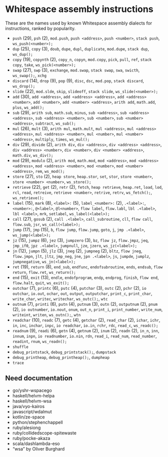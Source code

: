 # Whitespace assembly instructions

<!-- Generated by tools/generate_assembly.jq; DO NOT EDIT. -->

These are the names used by known Whitespace assembly dialects for
instructions, ranked by popularity.

- `push` (29), `psh` (2), `mod.push`, `push <address>`, `push <number>`, `stack push`, `ws_push(<number>);`
- `dup` (25), `copy` (3), `doub`, `dupe`, `dupl`, `duplicate`, `mod.dupe`, `stack dup`, `ws_dup();`
- `copy` (19), `copynth` (2), `copy_n`, `copyn`, `mod.copy`, `pick`, `pull`, `ref`, `stack copy`, `take`, `ws_pick(<number>);`
- `swap` (27), `swp` (3), `exchange`, `mod.swap`, `stack swap`, `swa`, `swicth`, `ws_swap();`, `xchg`
- `discard` (14), `drop` (9), `pop` (9), `disc`, `dsc`, `mod.pop`, `stack discard`, `ws_drop();`
- `slide` (22), `mod.slde`, `skip`, `slideoff`, `stack slide`, `ws_slide(<number>);`
- `add` (30), `add <address>`, `add <address> <address>`, `add <address> <number>`, `add <number>`, `add <number> <address>`, `arith add`, `math.add`, `plus`, `ws_add();`
- `sub` (29), `arith sub`, `math.sub`, `minus`, `sub <address>`, `sub <address> <address>`, `sub <address> <number>`, `sub <number>`, `sub <number> <address>`, `subtract`, `ws_sub();`
- `mul` (26), `mult` (3), `arith mul`, `math.mult`, `mul <address>`, `mul <address> <address>`, `mul <address> <number>`, `mul <number>`, `mul <number> <address>`, `multiply`, `times`, `ws_mul();`
- `div` (29), `divide` (2), `arith div`, `div <address>`, `div <address> <address>`, `div <address> <number>`, `div <number>`, `div <number> <address>`, `math.div`, `ws_div();`
- `mod` (29), `modulo` (2), `arith mod`, `math.mod`, `mod <address>`, `mod <address> <address>`, `mod <address> <number>`, `mod <number>`, `mod <number> <address>`, `rem`, `ws_mod();`
- `store` (27), `sto` (2), `heap store`, `heap.stor`, `set`, `stor`, `store <number>`, `store <number> <number>`, `ws_store();`
- `retrieve` (22), `get` (2), `retr` (2), `fetch`, `heap retrieve`, `heap.ret`, `load`, `lod`, `rcl`, `read`, `retreive`, `retrieve <number>`, `retrive`, `retrv`, `ws_fetch();`, `ws_retrieve();`
- `label` (15), `mark` (8), `<label>:` (5), `label_<number>:` (2), `.<label>:`, `<number>:`, `@<label>`, `@l<number>`, `flow label`, `flow.labl`, `lbl .<label>`, `lbl <label>`, `mrk`, `setlabel`, `ws_label(<label>);`
- `call` (27), `gosub` (2), `call .<label>`, `call_subroutine`, `cll`, `flow call`, `flow.sub`, `jsr`, `ws_call(<label>);`
- `jump` (17), `jmp` (15), `b`, `flow jump`, `flow.jump`, `goto`, `j`, `jmp .<label>`, `ws_jump(<label>);`
- `jz` (15), `jumpz` (6), `jez` (3), `jumpzero` (3), `bz`, `flow jz`, `flow.jmpz`, `jeq`, `jmp_if0`, `jpz .<label>`, `jumpnull`, `jze`, `jzero`, `ws_jz(<label>);`
- `jn` (12), `jumpn` (5), `jlz` (3), `jneg` (2), `jumpneg` (2), `bltz`, `flow jneg`, `flow.jmpn`, `jlt`, `jltz`, `jmp_neg`, `jne`, `jpn .<label>`, `js`, `jumpde`, `jumplz`, `jumpnegative`, `ws_jn(<label>);`
- `ret` (19), `return` (8), `end_sub`, `endfunc`, `endofsubroutine`, `ends`, `endsub`, `flow return`, `flow.ret`, `ws_return();`
- `end` (15), `exit` (13), `endle`, `endofprogram`, `endp`, `endprog`, `finish`, `flow end`, `flow.halt`, `quit`, `ws_exit();`
- `outchar` (7), `printc` (6), `putc` (4), `putchar` (3), `outc` (2), `pchr` (2), `io outchar`, `io.out`, `ochar`, `out`, `output`, `outputchar`, `print_c`, `print_char`, `write_char`, `writec`, `writechar`, `ws_outc();`, `wtc`
- `outnum` (7), `printi` (6), `putn` (4), `putnum` (3), `outn` (2), `outputnum` (2), `pnum` (2), `io outnumber`, `io.nout`, `onum`, `out_n`, `print_i`, `print_number`, `write_num`, `writeint`, `writen`, `ws_outn();`, `wtn`
- `readchar` (10), `readc` (7), `getc` (4), `getchar` (2), `read_char` (2), `ichar`, `ichr`, `in`, `inc`, `inchar`, `inpc`, `io readchar`, `io.in`, `rchr`, `rdc`, `read_c`, `ws_readc();`
- `readnum` (9), `readi` (6), `getn` (4), `getnum` (2), `inum` (2), `readn` (2), `in_n`, `inn`, `innum`, `inpn`, `io readnumber`, `io.nin`, `rdn`, `read_i`, `read_num`, `read_number`, `readint`, `rnum`, `ws_readn();`
- `shuffle`
- `debug_printstack`, `debug_printstack();`, `dumpstack`
- `debug_printheap`, `debug_printheap();`, `dumpheap`
- `trace`

## Need documentation

- go/yshr-wspacego
- haskell/helvm-helpa
- haskell/helvm-wsa
- java/vyo-kairos
- javascript/wdalmut
- kotlin/ze-space
- python/stephenchappell
- ruby/alesiong
- ruby/collidedscope-spitewaste
- ruby/pocke-akaza
- scala/dashlambda-eso
- “wsa” by Oliver Burghard
